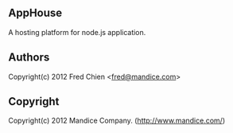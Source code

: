AppHouse
---
A hosting platform for node.js application.

Authors
-
Copyright(c) 2012 Fred Chien <<fred@mandice.com>>

Copyright
-
Copyright(c) 2012 Mandice Company. (http://www.mandice.com/)